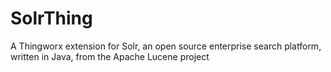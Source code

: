 # SolrThing
A Thingworx extension for Solr, an open source enterprise search platform, written in Java, from the Apache Lucene project
